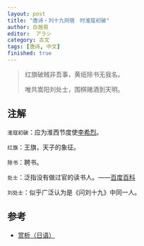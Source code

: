 ```yaml
---
layout: post
title: "唐诗・刘十九同宿　时淮寇初破"
author: 白居易
editor:  アラシ
category: 古文
tags: [唐诗, 中文]
finished: true
---
```


> 红旗破贼非吾事，黄纸除书无我名。
>
> 唯共嵩阳刘处士，围棋赌酒到天明。

## 注解

`淮寇初破`：应为淮西节度使[李希烈](https://zh.wikipedia.org/zh-hans/%E6%9D%8E%E5%B8%8C%E7%83%88)。

`红旗`：王旗，天子的象征。

`除书`：聘书。

`处士`：泛指没有做过官的读书人。——[百度百科](https://baike.baidu.com/item/%E5%A4%84%E5%A3%AB)

`刘处士`：似乎广泛认为是《问刘十九》中同一人。

## 参考

* [赏析（日语）](http://www5a.biglobe.ne.jp/~shici/shi4_08/rs368.htm)